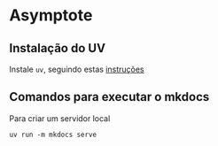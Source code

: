 # Asymptote

## Instalação do UV

Instale `uv`, seguindo estas [instruções](https://docs.astral.sh/uv/getting-started/installation)

## Comandos para executar o mkdocs

Para criar um servidor local
```
uv run -m mkdocs serve
```

